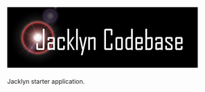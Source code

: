 ## ![Jacklyn Application](web/images/applicationbanner.jpg?raw=true)
  Jacklyn starter application.
